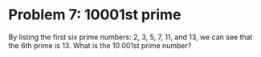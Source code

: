 # Problem 7: 10001st prime

By listing the first six prime numbers: 2, 3, 5, 7, 11, and 13, we can
see that the 6th prime is 13. What is the 10 001st prime number?
